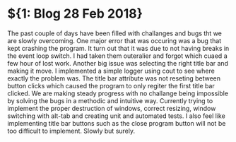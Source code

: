 # ${1: Blog 28 Feb 2018}

The past couple of days have been filled with challanges and bugs tht we are slowly overcoming. One major error that was occuring was a bug that kept crashing the program. It turn out that it was due to not having breaks in the event loop switch. I had taken them outeralier and forgot which cuaed a few hour of lost work. Another big issue was selecting the right title bar and making it move. I implemented a simple logger using cout to see where exactly the problem was. The title bar attribute was not reseting between button clicks which caused the program to only regiter the first title bar clicked. We are making steady progress with no challange being impossible by solving the bugs in a methodic and intuitive way. Currently trying to implement the proper destruction of windows, correct resizing, window switching with alt-tab and creating unit and automated tests. I also feel like implementing title bar buttons such as the close program button will not be too difficult to implement. Slowly but surely.